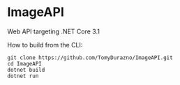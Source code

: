 # ImageAPI

Web API targeting .NET Core 3.1 

How to build from the CLI:

```
git clone https://github.com/TomyDurazno/ImageAPI.git
cd ImageAPI
dotnet build
dotnet run
```
